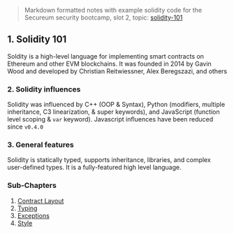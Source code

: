 > Markdown formatted notes with example solidity code for the Secureum security bootcamp, slot 2, topic: [solidity-101](https://secureum.substack.com/p/solidity-101)

## 1. Solidity 101

Soldity is a high-level language for implementing smart contracts on Ethereum and other EVM blockchains. It was founded in 2014 by Gavin Wood and developed by Christian Reitwiessner, Alex Beregszazi, and others

### 2. Solidity influences

Solidity was influenced by C++ (OOP & Syntax), Python (modifiers, multiple inheritance, C3 linearization, & super keywords), and JavaScript (function level scoping & `var` keyword). Javascript influences have been reduced since `v0.4.0`

### 3. General features

Solidity is statically typed, supports inheritance, libraries, and complex user-defined types. It is a fully-featured high level language.

### Sub-Chapters

1. [Contract Layout](./01_layout.md)
2. [Typing](./02_types.md)
3. [Exceptions](./03_exceptions.md)
4. [Style](./04_style.md)
